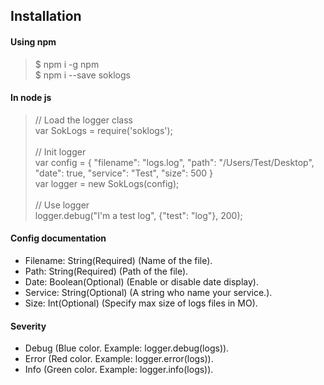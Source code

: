 ## Installation

#### Using npm

> $ npm i -g npm <br/>
$ npm i --save soklogs

#### In node js

> // Load the logger class <br/>
var SokLogs = require('soklogs'); <br/><br/>
// Init logger <br/>
var config = {
    "filename": "logs.log",
    "path": "/Users/Test/Desktop",
    "date": true,
    "service": "Test",
    "size": 500
} <br/>
var logger = new SokLogs(config); <br/><br/>
// Use logger <br/>
logger.debug("I'm a test log", {"test": "log"}, 200);

#### Config documentation

- Filename: String(Required) (Name of the file).
- Path: String(Required) (Path of the file).
- Date: Boolean(Optional) (Enable or disable date display).
- Service: String(Optional) (A string who name your service.).
- Size: Int(Optional) (Specify max size of logs files in MO).

#### Severity

- Debug (Blue color. Example: logger.debug(logs)).
- Error (Red color. Example: logger.error(logs)).
- Info (Green color. Example: logger.info(logs)).